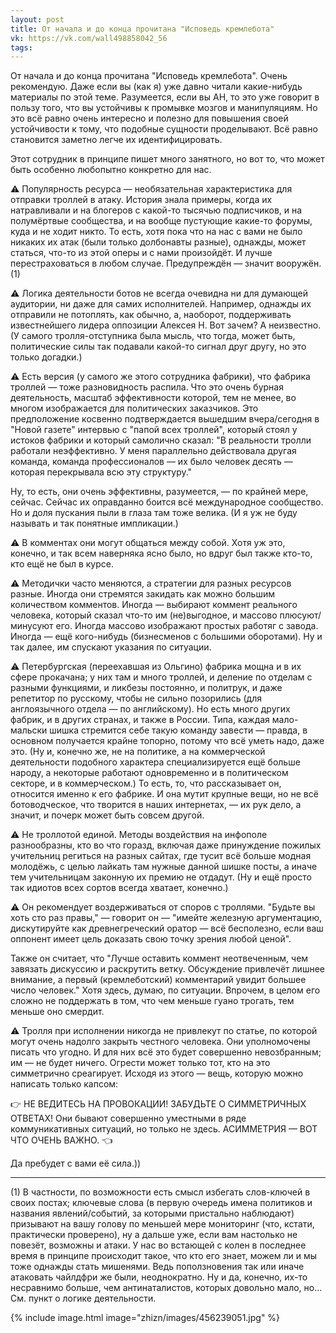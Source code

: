 ```yaml
---
layout: post
title: От начала и до конца прочитана "Исповедь кремлебота"
vk: https://vk.com/wall498858042_56
tags:
---
```

От начала и до конца прочитана "Исповедь кремлебота". Очень рекомендую. Даже если вы (как я) уже давно читали какие-нибудь материалы по этой теме. Разумеется, если вы АН, то это уже говорит в пользу того, что вы устойчивы к промывке мозгов и манипуляциям. Но это всё равно очень интересно и полезно для повышения своей устойчивости к тому, что подобные сущности проделывают. Всё равно становится заметно легче их идентифицировать.

Этот сотрудник в принципе пишет много занятного, но вот то, что может быть особенно любопытно конкретно для нас.

⚠ Популярность ресурса — необязательная характеристика для отправки троллей в атаку. История знала примеры, когда их натравливали и на блогеров с какой-то тысячью подписчиков, и на полумёртвые сообщества, и на вообще пустующие какие-то форумы, куда и не ходит никто. То есть, хотя пока что на нас с вами не было никаких их атак (были только долбонавты разные), однажды, может статься, что-то из этой оперы и с нами произойдёт. И лучше перестраховаться в любом случае. Предупреждён — значит вооружён. (1)

⚠ Логика деятельности ботов не всегда очевидна ни для думающей аудитории, ни даже для самих исполнителей. Например, однажды их отправили не потоплять, как обычно, а, наоборот, поддерживать известнейшего лидера оппозиции Алексея Н. Вот зачем? А неизвестно. (У самого тролля-отступника была мысль, что тогда, может быть, политические силы так подавали какой-то сигнал друг другу, но это только догадки.)

⚠ Есть версия (у самого же этого сотрудника фабрики), что фабрика троллей — тоже разновидность распила. Что это очень бурная деятельность, масштаб эффективности которой, тем не менее, во многом изображается для политических заказчиков. Это предположение косвенно подтверждается вышедшим вчера/сегодня в "Новой газете" интервью с "папой всех троллей", который стоял у истоков фабрики и который самолично сказал: "В реальности тролли работали неэффективно. У меня параллельно действовала другая команда, команда профессионалов — их было человек десять — которая перекрывала всю эту структуру."

Ну, то есть, они очень эффективны, разумеется, — по крайней мере, сейчас. Сейчас их оправданно боится всё международное сообщество. Но и доля пускания пыли в глаза там тоже велика. (И я уж не буду называть и так понятные импликации.)

⚠ В комментах они могут общаться между собой. Хотя уж это, конечно, и так всем наверняка ясно было, но вдруг был также кто-то, кто ещё не был в курсе.

⚠ Методички часто меняются, а стратегии для разных ресурсов разные. Иногда они стремятся закидать как можно большим количеством комментов. Иногда — выбирают коммент реального человека, который сказал что-то им (не)выгодное, и массово плюсуют/минусуют его. Иногда массово изображают простых работяг с завода. Иногда — ещё кого-нибудь (бизнесменов с большими оборотами). Ну и так далее, им спускают указания по ситуации.

⚠ Петербургская (переехавшая из Ольгино) фабрика мощна и в их сфере прокачана; у них там и много троллей, и деление по отделам с разными функциями, и ликбезы постоянно, и политрук, и даже репетитор по русскому, чтобы не сильно позорились (для англоязычного отдела — по английскому). Но есть много других фабрик, и в других странах, и также в России. Типа, каждая мало-мальски шишка стремится себе такую команду завести — правда, в основном получается крайне топорно, потому что всё уметь надо, даже это. (Ну и, конечно же, не на политике, а на коммерческой деятельности подобного характера специализируется ещё больше народу, а некоторые работают одновременно и в политическом секторе, и в коммерческом.) То есть, то, что рассказывает он, относится именно к его фабрике. И она мутит крупные вещи, но не всё ботоводческое, что творится в наших интернетах, — их рук дело, а значит, и почерк может быть совсем другой.

⚠ Не троллотой единой. Методы воздействия на инфополе разнообразны, кто во что горазд, включая даже принуждение пожилых учительниц региться на разных сайтах, где тусит всё больше модная молодёжь, с целью лайкать там нужные данной шишке посты, а иначе тем учительницам законную их премию не отдадут. (Ну и ещё просто так идиотов всех сортов всегда хватает, конечно.)

⚠ Он рекомендует воздерживаться от споров с троллями. "Будьте вы хоть сто раз правы," — говорит он — "имейте железную аргументацию, дискутируйте как древнегреческий оратор — всё бесполезно, если ваш оппонент имеет цель доказать свою точку зрения любой ценой".

Также он считает, что "Лучше оставить коммент неотвеченным, чем завязать дискуссию и раскрутить ветку. Обсуждение привлечёт лишнее внимание, а первый (кремлеботский) комментарий увидит большее число человек." Хотя здесь, думаю, по ситуации. Впрочем, в целом его сложно не поддержать в том, что чем меньше гуано трогать, тем меньше оно смердит.

⚠ Тролля при исполнении никогда не привлекут по статье, по которой могут очень надолго закрыть честного человека. Они уполномочены писать что угодно. И для них всё это будет совершенно невозбранным; им — не будет ничего. Огрести может только тот, кто на это симметрично среагирует. Исходя из этого — вещь, которую можно написать только капсом: 

👉 НЕ ВЕДИТЕСЬ НА ПРОВОКАЦИИ! ЗАБУДЬТЕ О СИММЕТРИЧНЫХ ОТВЕТАХ! Они бывают совершенно уместными в ряде коммуникативных ситуаций, но только не здесь. АСИММЕТРИЯ — ВОТ ЧТО ОЧЕНЬ ВАЖНО. 👈

Да пребудет с вами её сила.))

---

(1) В частности, по возможности есть смысл избегать слов-ключей в своих постах; ключевые слова (в первую очередь имена политиков и названия явлений/событий, за которыми пристально наблюдают) призывают на вашу голову по меньшей мере мониторинг (что, кстати, практически проверено), ну а дальше уже, если вам настолько не повезёт, возможны и атаки. У нас во встающей с колен в последнее время в принципе происходит такое, что кто его знает, можем ли и мы тоже однажды стать мишенями. Ведь поползновения так или иначе атаковать чайлдфри же были, неоднократно. Ну и да, конечно, их-то несравнимо больше, чем антинаталистов, которых довольно мало, но... См. пункт о логике деятельности.

{% include image.html image="zhizn/images/456239051.jpg" %}